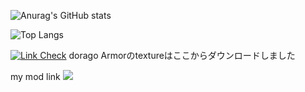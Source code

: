 ![Anurag's GitHub stats](https://github-readme-stats.vercel.app/api?username=hrmcngs&show_icons=true&theme=dark)

![Top Langs](https://github-readme-stats.vercel.app/api/top-langs/?username=hrmcngs&layout=compact)

[![Link Check](https://github.com/janosh/awesome-normalizing-flows/actions/workflows/link-check.yml/badge.svg)](https://github.com/GitPois1x/DragonLoot/tree/1.20/src/main/resources/assets/dragonloot/textures)
dorago Armorのtextureはここからダウンロードしました

my mod link 
[![](http://cf.way2muchnoise.eu/the-four-primitives-and-weapons.svg)](https://legacy.curseforge.com/minecraft/mc-mods/the-four-primitives-and-weapons)
